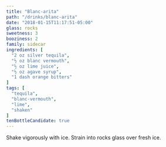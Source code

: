 ```yaml
---
title: "Blanc-arita"
path: "/drinks/blanc-arita"
date: "2018-01-15T11:17:51-05:00"
glass: rocks
sweetness: 3
booziness: 2
family: sidecar
ingredients: [
  "2 oz silver tequila",
  "½ oz blanc vermouth",
  "½ oz lime juice",
  "½ oz agave syrup",
  "1 dash orange bitters"
]
tags: [
  "tequila",
  "blanc-vermouth",
  "lime",
  "shaken"
]
tenBottleCandidate: true
---
```

Shake vigorously with ice. Strain into rocks glass over fresh ice.
